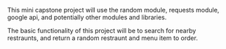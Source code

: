This mini capstone project will use the random module, requests module, google api, and potentially other modules and libraries.

The basic functionality of this project will be to search for nearby restraunts, and return a random restraunt and menu item to order. 